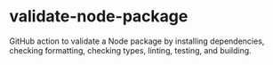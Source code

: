 # validate-node-package
GitHub action to validate a Node package by installing dependencies, checking formatting, checking types, linting, testing, and building.
